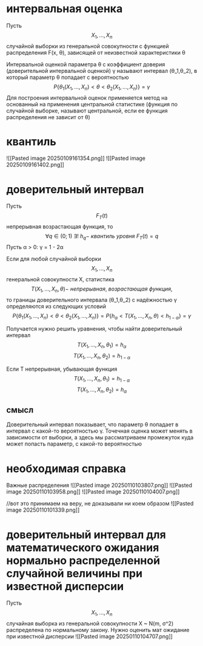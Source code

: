 # интервальная оценка
Пусть 
$$
X_1, ..., X_n
$$
случайной выборки из генеральной совокупности с функцией распределения F(x, θ), зависящей от неизвестной характеристики θ 

Интервальной оценкой параметра θ с коэффициент доверия (доверительной интервальной оценкой) γ называют интервал (θ_1,θ_2), в который параметр θ попадает с вероятностью 
$$
P\{ \theta_1(X_1, ..., X_n) < \theta < \theta_2(X_1, ..., X_n)\} = \gamma
$$
Для построения интервальной оценок применяется метод на основанный на применения центральной статистике (функция по случайной выборке, называют центральной, если ее функция распределения не зависит от θ)
# квантиль 
![[Pasted image 20250109161354.png]]
![[Pasted image 20250109161402.png]]

# доверительный интервал
Пусть 
$$
F_T(t)
$$
непрерывная возрастающая функция, то 
$$
\forall q \in (0;1) \ \exists! \ h_q - \ квантиль \ уровня \ F_T(t) = q
$$
Пусть α > 0: γ = 1 - 2α

Если для любой случайной выборки 
$$
X_1, ..., X_n
$$
генеральной совокупности X, статистика
$$
T(X_1, ..., X_n, \theta) - \ непрерывная, \ возрастающая \ функция, 
$$
то границы доверительного интервала (θ_1,θ_2) с надёжностью γ определяются из следующих условий 
$$
P \{ \theta_1 (X_1, ..., X_n) < \theta < \theta_2 (X_1, ..., X_n) \} = P\{ h_{\alpha} < T(X_1, ..., X_n, \theta) < h_{1-\alpha}\} = \gamma
$$

Получается нужно решить уравнения, чтобы найти доверительный интервал
$$
T(X_1, ..., X_n, \theta_1) = h_{\alpha}
$$
$$
T(X_1, ..., X_n, \theta_2) = h_{1-\alpha}
$$

Если T непрерывная, убывающая функция 
$$
T(X_1, ..., X_n, \theta_1) = h_{1-\alpha}
$$
$$
T(X_1, ..., X_n, \theta_2) = h_{\alpha}
$$

## смысл
Доверительный интервал показывает, что параметр θ попадает в интервал с какой-то вероятностью γ. Точечная оценка может менять в зависимости от выборки, а здесь мы рассматриваем промежуток куда может попасть параметр, с какой-то вероятностью 

# необходимая справка
Важные распределения 
![[Pasted image 20250110103807.png]]
![[Pasted image 20250110103958.png]]
![[Pasted image 20250110104007.png]]

//вот это принимаем на веру, не доказывали ни коем образом
![[Pasted image 20250110101339.png]]

# доверительный интервал для математического ожидания нормально распределенной случайной величины при известной дисперсии
Пусть 
$$
X_1, ..., X_n
$$
случайная выборка из генеральной совокупности X ~ N(m, σ^2) распределена по нормальному закону. Нужно оценить мат ожидание при известной дисперсии 
![[Pasted image 20250110104707.png]]

